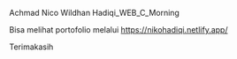 Achmad Nico Wildhan Hadiqi_WEB_C_Morning

Bisa melihat portofolio melalui https://nikohadiqi.netlify.app/

Terimakasih
